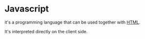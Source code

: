 # Javascript
it's a programming language that can be used together with [HTML](/wiki/HTML). 

It's interpreted directly on the client side. 